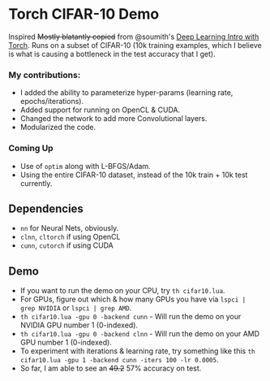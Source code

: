 # Torch CIFAR-10 Demo

Inspired ~~Mostly blatantly copied~~ from @soumith's [Deep Learning Intro with Torch](https://github.com/soumith/cvpr2015/blob/master/Deep%20Learning%20with%20Torch.ipynb). Runs on a subset of CIFAR-10 (10k training examples, which I believe is what is causing a bottleneck in the test accuracy that I get).

### My contributions:
* I added the ability to parameterize hyper-params (learning rate, epochs/iterations).
* Added support for running on OpenCL & CUDA.
* Changed the network to add more Convolutional layers.
* Modularized the code.

### Coming Up
* Use of `optim` along with L-BFGS/Adam.
* Using the entire CIFAR-10 dataset, instead of the 10k train + 10k test currently.

## Dependencies
* `nn` for Neural Nets, obviously.
* `clnn`, `cltorch` if using OpenCL
* `cunn`, `cutorch` if using CUDA


## Demo
* If you want to run the demo on your CPU, try `th cifar10.lua`.
* For GPUs, figure out which & how many GPUs you have via `lspci | grep NVIDIA` or `lspci | grep AMD`.
* `th cifar10.lua -gpu 0 -backend cunn` - Will run the demo on your NVIDIA GPU number 1 (0-indexed).
* `th cifar10.lua -gpu 0 -backend clnn` - Will run the demo on your AMD GPU number 1 (0-indexed).
* To experiment with iterations & learning rate, try something like this `th cifar10.lua -gpu 1 -backend cunn -iters 100 -lr 0.0005`.
* So far, I am able to see an ~~49.2~~ 57% accuracy on test.

